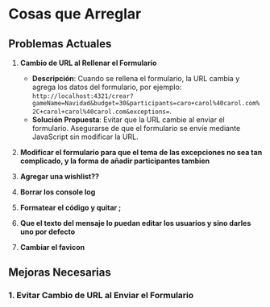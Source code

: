 # Cosas que Arreglar

## Problemas Actuales

1. **Cambio de URL al Rellenar el Formulario**
   - **Descripción**: Cuando se rellena el formulario, la URL cambia y agrega los datos del formulario, por ejemplo: `http://localhost:4321/crear?gameName=Navidad&budget=30&participants=caro+carol%40carol.com%2C+carol+carol%40carol.com&exceptions=`.
   - **Solución Propuesta**: Evitar que la URL cambie al enviar el formulario. Asegurarse de que el formulario se envíe mediante JavaScript sin modificar la URL.

2. **Modificar el formulario para que el tema de las excepciones no sea tan complicado, y la forma de añadir participantes tambien**

3. **Agregar una wishlist??**

4. **Borrar los console log**

5. **Formatear el código y quitar ;**

6. **Que el texto del mensaje lo puedan editar los usuarios y sino darles uno por defecto**

7. **Cambiar el favicon**

## Mejoras Necesarias

### 1. Evitar Cambio de URL al Enviar el Formulario